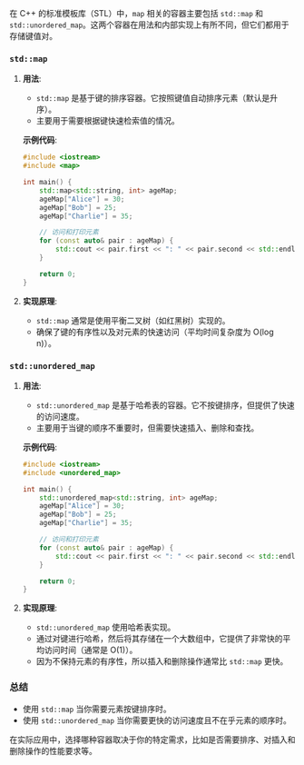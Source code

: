 在 C++ 的标准模板库（STL）中，`map` 相关的容器主要包括 `std::map` 和 `std::unordered_map`。这两个容器在用法和内部实现上有所不同，但它们都用于存储键值对。

### `std::map`

1. **用法**:
   - `std::map` 是基于键的排序容器。它按照键值自动排序元素（默认是升序）。
   - 主要用于需要根据键快速检索值的情况。

   **示例代码**:
   ```cpp
   #include <iostream>
   #include <map>

   int main() {
       std::map<std::string, int> ageMap;
       ageMap["Alice"] = 30;
       ageMap["Bob"] = 25;
       ageMap["Charlie"] = 35;

       // 访问和打印元素
       for (const auto& pair : ageMap) {
           std::cout << pair.first << ": " << pair.second << std::endl;
       }

       return 0;
   }
   ```

2. **实现原理**:
   - `std::map` 通常是使用平衡二叉树（如红黑树）实现的。
   - 确保了键的有序性以及对元素的快速访问（平均时间复杂度为 O(log n)）。

### `std::unordered_map`

1. **用法**:
   - `std::unordered_map` 是基于哈希表的容器。它不按键排序，但提供了快速的访问速度。
   - 主要用于当键的顺序不重要时，但需要快速插入、删除和查找。

   **示例代码**:
   ```cpp
   #include <iostream>
   #include <unordered_map>

   int main() {
       std::unordered_map<std::string, int> ageMap;
       ageMap["Alice"] = 30;
       ageMap["Bob"] = 25;
       ageMap["Charlie"] = 35;

       // 访问和打印元素
       for (const auto& pair : ageMap) {
           std::cout << pair.first << ": " << pair.second << std::endl;
       }

       return 0;
   }
   ```

2. **实现原理**:
   - `std::unordered_map` 使用哈希表实现。
   - 通过对键进行哈希，然后将其存储在一个大数组中，它提供了非常快的平均访问时间（通常是 O(1)）。
   - 因为不保持元素的有序性，所以插入和删除操作通常比 `std::map` 更快。

### 总结
- 使用 `std::map` 当你需要元素按键排序时。
- 使用 `std::unordered_map` 当你需要更快的访问速度且不在乎元素的顺序时。

在实际应用中，选择哪种容器取决于你的特定需求，比如是否需要排序、对插入和删除操作的性能要求等。